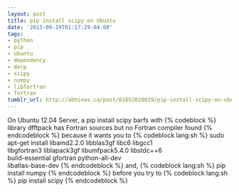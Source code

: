```yaml
---
layout: post
title: pip install scipy on Ubuntu
date: '2013-09-19T01:17:29-04:00'
tags:
- python
- pip
- ubuntu
- dependency
- derp
- scipy
- numpy
- libfortran
- fortran
tumblr_url: http://abhinav.ca/post/61652028019/pip-install-scipy-on-ubuntu
---
```

On Ubuntu 12.04 Server, a pip install scipy barfs with
{% codeblock %}
library dfftpack has Fortran sources but no Fortran compiler found
{% endcodeblock %}
because it wants you to
{% codeblock lang:sh %}
sudo apt-get install libamd2.2.0 libblas3gf libc6 libgcc1 \
libgfortran3 liblapack3gf libumfpack5.4.0 libstdc++6 \
build-essential gfortran python-all-dev \
libatlas-base-dev
{% endcodeblock %}
and,
{% codeblock lang:sh %}
pip install numpy
{% endcodeblock %}
before you try to
{% codeblock lang:sh %}
pip install scipy
{% endcodeblock %}

